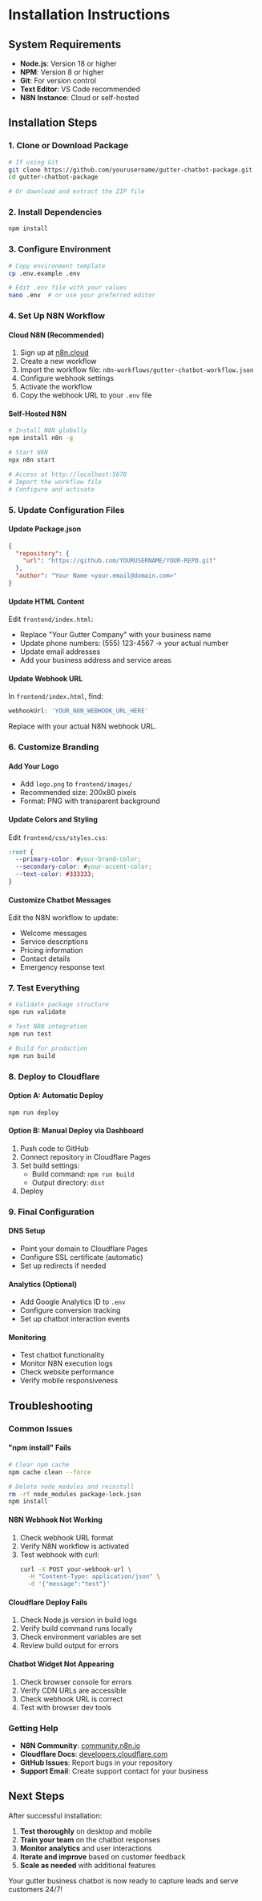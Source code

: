 # Installation Instructions

## System Requirements

- **Node.js**: Version 18 or higher
- **NPM**: Version 8 or higher  
- **Git**: For version control
- **Text Editor**: VS Code recommended
- **N8N Instance**: Cloud or self-hosted

## Installation Steps

### 1. Clone or Download Package
```bash
# If using Git
git clone https://github.com/yourusername/gutter-chatbot-package.git
cd gutter-chatbot-package

# Or download and extract the ZIP file
```

### 2. Install Dependencies
```bash
npm install
```

### 3. Configure Environment
```bash
# Copy environment template
cp .env.example .env

# Edit .env file with your values
nano .env  # or use your preferred editor
```

### 4. Set Up N8N Workflow

#### Cloud N8N (Recommended)
1. Sign up at [n8n.cloud](https://n8n.cloud)
2. Create a new workflow
3. Import the workflow file: `n8n-workflows/gutter-chatbot-workflow.json`
4. Configure webhook settings
5. Activate the workflow
6. Copy the webhook URL to your `.env` file

#### Self-Hosted N8N
```bash
# Install N8N globally
npm install n8n -g

# Start N8N
npx n8n start

# Access at http://localhost:5678
# Import the workflow file
# Configure and activate
```

### 5. Update Configuration Files

#### Update Package.json
```json
{
  "repository": {
    "url": "https://github.com/YOURUSERNAME/YOUR-REPO.git"
  },
  "author": "Your Name <your.email@domain.com>"
}
```

#### Update HTML Content
Edit `frontend/index.html`:
- Replace "Your Gutter Company" with your business name
- Update phone numbers: (555) 123-4567 → your actual number
- Update email addresses
- Add your business address and service areas

#### Update Webhook URL
In `frontend/index.html`, find:
```javascript
webhookUrl: 'YOUR_N8N_WEBHOOK_URL_HERE'
```
Replace with your actual N8N webhook URL.

### 6. Customize Branding

#### Add Your Logo
- Add `logo.png` to `frontend/images/`
- Recommended size: 200x80 pixels
- Format: PNG with transparent background

#### Update Colors and Styling
Edit `frontend/css/styles.css`:
```css
:root {
  --primary-color: #your-brand-color;
  --secondary-color: #your-accent-color;
  --text-color: #333333;
}
```

#### Customize Chatbot Messages
Edit the N8N workflow to update:
- Welcome messages
- Service descriptions  
- Pricing information
- Contact details
- Emergency response text

### 7. Test Everything
```bash
# Validate package structure
npm run validate

# Test N8N integration
npm run test

# Build for production
npm run build
```

### 8. Deploy to Cloudflare

#### Option A: Automatic Deploy
```bash
npm run deploy
```

#### Option B: Manual Deploy via Dashboard
1. Push code to GitHub
2. Connect repository in Cloudflare Pages
3. Set build settings:
   - Build command: `npm run build`
   - Output directory: `dist`
4. Deploy

### 9. Final Configuration

#### DNS Setup
- Point your domain to Cloudflare Pages
- Configure SSL certificate (automatic)
- Set up redirects if needed

#### Analytics (Optional)
- Add Google Analytics ID to `.env`
- Configure conversion tracking
- Set up chatbot interaction events

#### Monitoring
- Test chatbot functionality
- Monitor N8N execution logs
- Check website performance
- Verify mobile responsiveness

## Troubleshooting

### Common Issues

#### "npm install" Fails
```bash
# Clear npm cache
npm cache clean --force

# Delete node_modules and reinstall
rm -rf node_modules package-lock.json
npm install
```

#### N8N Webhook Not Working
1. Check webhook URL format
2. Verify N8N workflow is activated
3. Test webhook with curl:
   ```bash
   curl -X POST your-webhook-url \
     -H "Content-Type: application/json" \
     -d '{"message":"test"}'
   ```

#### Cloudflare Deploy Fails
1. Check Node.js version in build logs
2. Verify build command runs locally
3. Check environment variables are set
4. Review build output for errors

#### Chatbot Widget Not Appearing
1. Check browser console for errors
2. Verify CDN URLs are accessible
3. Check webhook URL is correct
4. Test with browser dev tools

### Getting Help

- **N8N Community**: [community.n8n.io](https://community.n8n.io)
- **Cloudflare Docs**: [developers.cloudflare.com](https://developers.cloudflare.com)
- **GitHub Issues**: Report bugs in your repository
- **Support Email**: Create support contact for your business

## Next Steps

After successful installation:

1. **Test thoroughly** on desktop and mobile
2. **Train your team** on the chatbot responses
3. **Monitor analytics** and user interactions  
4. **Iterate and improve** based on customer feedback
5. **Scale as needed** with additional features

Your gutter business chatbot is now ready to capture leads and serve customers 24/7!
